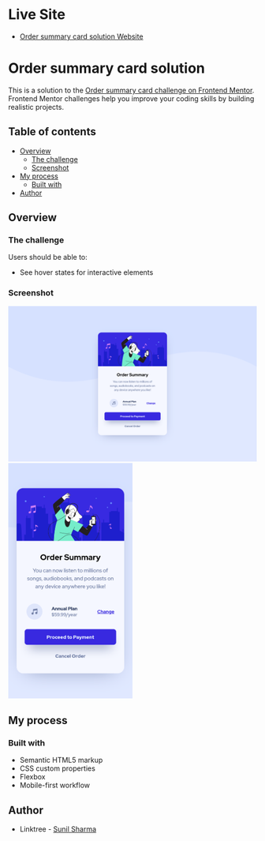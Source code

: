 # Live Site

- [Order summary card solution Website](https://sunil-sharma-999.github.io/Order-summary-card-solution/)

# Order summary card solution

This is a solution to the [Order summary card challenge on Frontend Mentor](https://www.frontendmentor.io/challenges/order-summary-component-QlPmajDUj). Frontend Mentor challenges help you improve your coding skills by building realistic projects.

## Table of contents

- [Overview](#overview)
  - [The challenge](#the-challenge)
  - [Screenshot](#screenshot)
- [My process](#my-process)
  - [Built with](#built-with)
- [Author](#author)

## Overview

### The challenge

Users should be able to:

- See hover states for interactive elements

### Screenshot

<img src="./screenshots/desktop.png">
<img src="./screenshots/mobile.png" width='50%'>

## My process

### Built with

- Semantic HTML5 markup
- CSS custom properties
- Flexbox
- Mobile-first workflow

## Author

- Linktree - [Sunil Sharma](https://linktr.ee/Sunil.sharma.9)
